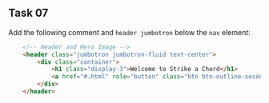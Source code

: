 ## Task 07
Add the following comment and `header jumbotron` below the `nav` element:
```html
    <!-- Header and Hero Image -->
    <header class="jumbotron jumbotron-fluid text-center">
        <div class="container">
            <h1 class="display-3">Welcome to Strike a Chord</h1>
            <a href="#.html" role="button" class="btn btn-outline-secondary btn-lg text-white">Try a Free Lesson</a>
        </div>
    </header>
```
